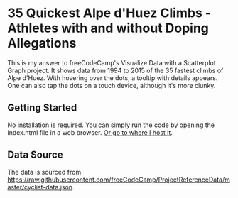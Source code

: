 # 35 Quickest Alpe d'Huez Climbs - Athletes with and without Doping Allegations

This is my answer to freeCodeCamp's Visualize Data with a Scatterplot Graph project. It shows data from 1994 to 2015 of the 35 fastest climbs of Alpe d'Huez. With hovering over the dots, a tooltip with details appears. One can also tap the dots on a touch device, although it's more clunky.

## Getting Started

No installation is required. You can simply run the code by opening the index.html file in a web browser. [Or go to where I host it](https://robiniversen.com/visualize-data-with-a-scatterplot-graph).

## Data Source

The data is sourced from https://raw.githubusercontent.com/freeCodeCamp/ProjectReferenceData/master/cyclist-data.json.
